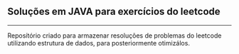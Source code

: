 ## Soluções em JAVA para exercícios do leetcode
<hr>

Reposítório criado para armazenar resoluções de problemas do leetcode utilizando estrutura de dados, para posteriormente otimizálos.
